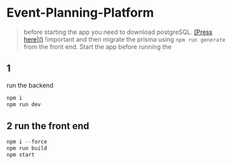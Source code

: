 # Event-Planning-Platform
> before starting the app you need to download postgreSQL. [\[Press here\]()](https://www.enterprisedb.com/postgresql-tutorial-resources-training-1?uuid=69f95902-b451-4735-b7e4-1b62209d4dfd&campaignId=postgres_rc_17) !important
> and then migrate the prisma using `npm run generate` from the front end.
> Start the app
before running the 
## 1 
run the backend
```js
npm i 
npm run dev
```

## 2 run the front end
```js
npm i --force 
npm run build
npm start 
```